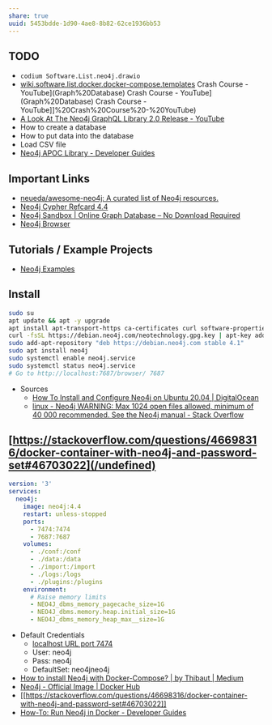 ```yaml
---
share: true
uuid: 5453bdde-1d90-4ae8-8b82-62ce1936bb53
---
```

## TODO

* `codium Software.List.neo4j.drawio`
* [wiki.software.list.docker.docker-compose.templates](/undefined) Crash Course - YouTube](Graph%20Database) Crash Course - YouTube](Graph%20Database) Crash Course - YouTube]]%20Crash%20Course%20-%20YouTube)
* [A Look At The Neo4j GraphQL Library 2.0 Release - YouTube](https://www.youtube.com/watch?v=Ww3XclhuaaU)
* How to create a database
* How to put data into the database
* Load CSV file
* [Neo4j APOC Library - Developer Guides](https://neo4j.com/developer/neo4j-apoc/)

## Important Links

* [neueda/awesome-neo4j: A curated list of Neo4j resources.](https://github.com/neueda/awesome-neo4j)
* [Neo4j Cypher Refcard 4.4](https://neo4j.com/docs/cypher-refcard/current/)
* [Neo4j Sandbox | Online Graph Database – No Download Required](https://neo4j.com/sandbox/)
* [Neo4j Browser](http://localhost:7474/browser/)

## Tutorials / Example Projects

* [Neo4j Examples](https://github.com/neo4j-examples?query=movies)

## Install

``` bash
sudo su
apt update && apt -y upgrade
apt install apt-transport-https ca-certificates curl software-properties-common -y
curl -fsSL https://debian.neo4j.com/neotechnology.gpg.key | apt-key add -
sudo add-apt-repository "deb https://debian.neo4j.com stable 4.1"
sudo apt install neo4j
sudo systemctl enable neo4j.service
sudo systemctl status neo4j.service
# Go to http://localhost:7687/browser/ 7687
```

* Sources
  * [How To Install and Configure Neo4j on Ubuntu 20.04 | DigitalOcean](https://www.digitalocean.com/community/tutorials/how-to-install-and-configure-neo4j-on-ubuntu-20-04)
  * [linux - Neo4j WARNING: Max 1024 open files allowed, minimum of 40 000 recommended. See the Neo4j manual - Stack Overflow](https://stackoverflow.com/questions/20924596/neo4j-warning-max-1024-open-files-allowed-minimum-of-40-000-recommended-see-t)
## [https://stackoverflow.com/questions/46698316/docker-container-with-neo4j-and-password-set#46703022](/undefined)


``` yaml
version: '3'
services:
  neo4j:
    image: neo4j:4.4
    restart: unless-stopped
    ports:
      - 7474:7474
      - 7687:7687
    volumes:
      - ./conf:/conf
      - ./data:/data
      - ./import:/import
      - ./logs:/logs
      - ./plugins:/plugins
    environment: 
      # Raise memory limits
      - NEO4J_dbms_memory_pagecache_size=1G
      - NEO4J_dbms.memory.heap.initial_size=1G
      - NEO4J_dbms_memory_heap_max__size=1G
```

* Default Credentials
  * [localhost URL port 7474](http://localhost:7474/browser/)
  * User: neo4j
  * Pass: neo4j
  * DefaultSet: neo4jneo4j
* [How to install Neo4j with Docker-Compose? | by Thibaut | Medium](https://thibaut-deveraux.medium.com/how-to-install-neo4j-with-docker-compose-36e3ba939af0)
* [Neo4j - Official Image | Docker Hub](https://hub.docker.com/_/neo4j)
* [[https://stackoverflow.com/questions/46698316/docker-container-with-neo4j-and-password-set#46703022]]
* [How-To: Run Neo4j in Docker - Developer Guides](https://neo4j.com/developer/docker-run-neo4j/)
